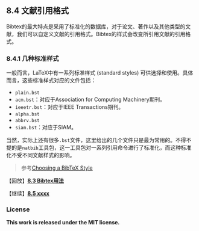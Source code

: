 ## 8.4 文献引用格式

Bibtex的最大特点是采用了标准化的数据库，对于论文、著作以及其他类型的文献，我们可以自定义文献的引用格式。Bibtex的样式会改变所引用文献的引用格式。

### 8.4.1 几种标准样式

一般而言，LaTeX中有一系列标准样式 (standard styles) 可供选择和使用。具体而言，这些标准样式对应的文件包括：

- `plain.bst`
- `acm.bst`：对应于Association for Computing Machinery期刊。
- `ieeetr.bst`：对应于IEEE Transactions期刊。
- `alpha.bst`
- `abbrv.bst`
- `siam.bst`：对应于SIAM。

当然，实际上还有很多`.bst`文件，这里给出的几个文件只是最为常用的。不得不提的是`natbib`工具包，这一工具包对一系列引用命令进行了标准化，而这种标准化不受不同文献样式的影响。

> 参考[Choosing a BibTeX Style](https://www.reed.edu/cis/help/LaTeX/bibtexstyles.html)

【回放】[**8.3 Bibtex用法**](https://nbviewer.jupyter.org/github/xinychen/latex-cookbook/blob/main/chapter-8/section3.ipynb)

【继续】[**8.5 xxxx**](https://nbviewer.jupyter.org/github/xinychen/latex-cookbook/blob/main/chapter-8/section5.ipynb)

### License

<div class="alert alert-block alert-danger">
<b>This work is released under the MIT license.</b>
</div>
